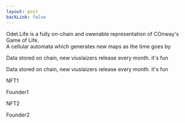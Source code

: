 ```yaml
---
layout: post
backLink: false
---
```


<div class="flex flex-col justify-center items-center h-screen text-gray-800">
  <div>
    <p class="font-mono">Odet.Life is a fully on-chain and owenable representation of COnway's Game of Life. <br> A cellular automata which generates new maps as the time goes by</p>
  </div>
  <div>
    <p class="text-xl">Data stored on chain, new viuslaizers release every month. it's fun</p>
    <p class="text-xl font-special">Data stored on chain, new viuslaizers release every month. it's fun</p>
  </div>
  <div class="flex flex-row">
    <div>
      <p>NFT1</p>
      <p>Founder1</p>
    </div>
    <div>
      <p>NFT2</p>
      <p>Founder2</p>
    </div>
  </div>
</div>
